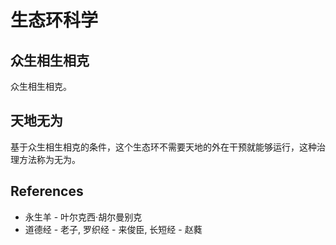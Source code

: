 # 生态环科学

## 众生相生相克

众生相生相克。

## 天地无为

基于众生相生相克的条件，这个生态环不需要天地的外在干预就能够运行，这种治理方法称为无为。

## References

- 永生羊 - 叶尔克西·胡尔曼别克
- 道德经 - 老子, 罗织经 - 来俊臣, 长短经 - 赵蕤
